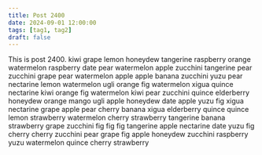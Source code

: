 ```yaml
---
title: Post 2400
date: 2024-09-01 12:00:00
tags: [tag1, tag2]
draft: false
---
```

This is post 2400.
kiwi
grape
lemon
honeydew
tangerine
raspberry
orange
watermelon
raspberry
date
pear
watermelon
apple
zucchini
tangerine
pear
zucchini
grape
pear
watermelon
apple
apple
banana
zucchini
yuzu
pear
nectarine
lemon
watermelon
ugli
orange
fig
watermelon
xigua
quince
nectarine
kiwi
orange
fig
watermelon
kiwi
pear
zucchini
quince
elderberry
honeydew
orange
mango
ugli
apple
honeydew
date
apple
yuzu
fig
xigua
nectarine
grape
apple
pear
cherry
banana
xigua
elderberry
quince
quince
lemon
strawberry
watermelon
cherry
strawberry
tangerine
banana
strawberry
grape
zucchini
fig
fig
fig
tangerine
apple
nectarine
date
yuzu
fig
cherry
cherry
zucchini
pear
grape
fig
apple
honeydew
zucchini
raspberry
yuzu
watermelon
quince
cherry
strawberry
